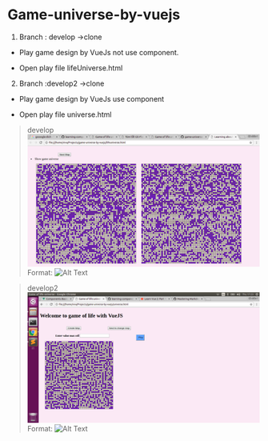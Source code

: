 # Game-universe-by-vuejs
1. Branch : develop ->clone
* Play game design by VueJs not use component.
- Open play file lifeUniverse.html
2. Branch :develop2 ->clone
* Play game design by VueJs use component
- Open play file universe.html
>develop
![GitHun Logo](/image/image2.png)
Format: ![Alt Text](url)

>develop2
![GitHub Logo](/image/image.png)
Format: ![Alt Text](url)

